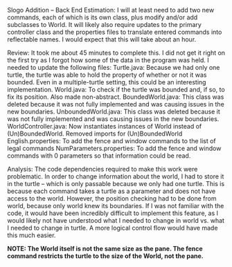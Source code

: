 Slogo Addition – Back End
Estimation:
	I will at least need to add two new commands, each of which is its own class, plus modify and/or add subclasses to World. It will likely also require updates to the primary controller class and the properties files to translate entered commands into reflectable names. I would expect that this will take about an hour.

Review: 
	It took me about 45 minutes to complete this. I did not get it right on the first try as I forgot how some of the data in the program was held. I needed to update the following files:
	Turtle.java: Because we had only one turtle, the turtle was able to hold the property of whether or not it was bounded. Even in a multiple-turtle setting, this could be an interesting implementation. 
	World.java: To check if the turtle was bounded and, if so, to fix its position. Also made non-abstract.
	BoundedWorld.java: This class was deleted because it was not fully implemented and was causing issues in the new boundaries.
	UnboundedWorld.java:  This class was deleted because it was not fully implemented and was causing issues in the new boundaries.
	WorldController.java: Now instantiates instances of World instead of (Un)BoundedWorld. Removed imports for (Un)BoundedWorld
	English.properties: To add the fence and window commands to the list of legal commands
	NumParameters.properties: To add the fence and window commands with 0 parameters so that information could be read.

Analysis:
	The code dependencies required to make this work were problematic. In order to change information about the world, I had to store it in the turtle – which is only passable because we only had one turtle. This is because each command takes a turtle as a parameter and does not have access to the world. However, the position checking had to be done from world, because only world knew its boundaries. 
	If I was not familiar with the code, it would have been incredibly difficult to implement this feature, as I would likely not have understood what I needed to change in world vs. what I needed to change in turtle. A more logical control flow would have made this much easier. 

**NOTE: The World itself is not the same size as the pane. The fence command restricts the turtle to the size of the World, not the pane.**
